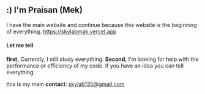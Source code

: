 ## :)  I'm Praisan (Mek) 
I have the main website and continue because this website is the beginning of everything.
https://skylabmak.vercel.app

#### Let me tell  
**first,** Currently, I still study everything.
**Second,** I'm looking for help with the performance or efficiency of my code. If you have an idea you can tell everything.

this is my main **contact**: skylab135@gmail.com
